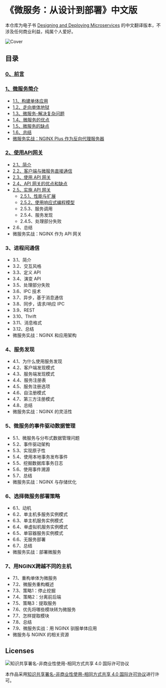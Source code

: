 # 《微服务：从设计到部署》中文版
本仓库为电子书 [Designing and Deploying Microservices](https://www.nginx.com/resources/library/designing-deploying-microservices/) 的中文翻译版本，不涉及任何商业利益，纯属个人爱好。

![Cover](https://github.com/oopsguy/microservices-from-design-to-deployment-chinese/blob/master/resources/cover.png)

## 目录

### [0、前言](https://github.com/oopsguy/microservices-from-design-to-deployment-chinese/blob/master/0-foreword.md)

### [1、微服务简介](https://github.com/oopsguy/microservices-from-design-to-deployment-chinese/blob/master/1-introduction-to-microservices.md#1微服务简介)
- [1.1、构建单体应用](https://github.com/oopsguy/microservices-from-design-to-deployment-chinese/blob/master/1-introduction-to-microservices.md#11构建单体应用)
- [1.2、走向单体地狱](https://github.com/oopsguy/microservices-from-design-to-deployment-chinese/blob/master/1-introduction-to-microservices.md#12走向单体地狱)
- [1.3、微服务-解决复杂问题](https://github.com/oopsguy/microservices-from-design-to-deployment-chinese/blob/master/1-introduction-to-microservices.md#13微服务-解决复杂问题)
- [1.4、微服务的优点](https://github.com/oopsguy/microservices-from-design-to-deployment-chinese/blob/master/1-introduction-to-microservices.md#14微服务的优点)
- [1.5、微服务的缺点](https://github.com/oopsguy/microservices-from-design-to-deployment-chinese/blob/master/1-introduction-to-microservices.md#15微服务的缺点)
- [1.6、总结](https://github.com/oopsguy/microservices-from-design-to-deployment-chinese/blob/master/1-introduction-to-microservices.md#16总结)
- [微服务实战：NGINX Plus 作为反向代理服务器](https://github.com/oopsguy/microservices-from-design-to-deployment-chinese/blob/master/1-introduction-to-microservices.md#微服务实战nginx-plus-作为反向代理服务器)

### [2、使用API网关](https://github.com/oopsguy/microservices-from-design-to-deployment-chinese/blob/master/2-using-an-api-gateway.md)
- [2.1、简介](https://github.com/oopsguy/microservices-from-design-to-deployment-chinese/blob/master/2-using-an-api-gateway.md#21简介)
- [2.2、客户端与微服务直接通信](https://github.com/oopsguy/microservices-from-design-to-deployment-chinese/blob/master/2-using-an-api-gateway.md#22客户端与微服务直接通信)
- [2.3、使用 API 网关](https://github.com/oopsguy/microservices-from-design-to-deployment-chinese/blob/master/2-using-an-api-gateway.md#23使用API网关)
- [2.4、API 网关的优点和缺点](https://github.com/oopsguy/microservices-from-design-to-deployment-chinese/blob/master/2-using-an-api-gateway.md#24API网关的优点和缺点)
- [2.5、实施 API 网关](https://github.com/oopsguy/microservices-from-design-to-deployment-chinese/blob/master/2-using-an-api-gateway.md#25实施API网关)
    - [2.5.1、性能与扩展](https://github.com/oopsguy/microservices-from-design-to-deployment-chinese/blob/master/2-using-an-api-gateway.md#251性能与扩展)
    - [2.5.2、使用响应式编程模型](https://github.com/oopsguy/microservices-from-design-to-deployment-chinese/blob/master/2-using-an-api-gateway.md#252使用响应式编程模型)
    - 2.5.3、服务调用
    - 2.5.4、服务发现
    - 2.4.5、处理部分失败
- 2.6、总结
- 微服务实战：NGINX 作为 API 网关

### 3、进程间通信
- 3.1、简介
- 3.2、交互风格
- 3.3、定义 API
- 3.4、演变 API
- 3.5、处理部分失败
- 3.6、IPC 技术
- 3.7、异步，基于消息通信
- 3.8、同步，请求/响应 IPC
- 3.9、REST
- 3.10、Thrift
- 3.11、消息格式
- 3.12、总结
- 微服务实战：NGINX 和应用架构

### 4、服务发现
- 4.1、为什么使用服务发现
- 4.2、客户端发现模式
- 4.3、服务端发现模式
- 4.4、服务注册表
- 4.5、服务注册选项
- 4.6、自注册模式
- 4.7、第三方注册模式
- 4.8、总结
- 微服务实战：NGINX 的灵活性

### 5、微服务的事件驱动数据管理
- 5.1、微服务与分布式数据管理问题
- 5.2、事件驱动架构
- 5.3、实现原子性
- 5.4、使用本地事务发布事件
- 5.5、挖掘数据库事务日志
- 5.6、使用事件溯源
- 5.7、总结
- 微服务实战：NGINX 与存储优化

### 6、选择微服务部署策略
- 6.1、动机
- 6.2、单主机多服务实例模式
- 6.3、单主机服务实例模式
- 6.4、单虚拟机服务实例模式
- 6.5、单容器服务实例模式
- 6.6、无服务部署
- 6.7、总结
- 微服务实战：部署微服务

### 7、用NGINX跨越不同的主机
- 7.1、重构单体为微服务
- 7.2、微服务重构概述
- 7.3、策略1：停止挖掘
- 7.4、策略2：分离前后端
- 7.5、策略3：提取服务
- 7.6、优先将哪些模块转为微服务
- 7.7、怎样提取模块
- 7.8、总结
- 7.9、微服务实战：用 NGINX 驯服单体应用
- 微服务与 NGINX 的相关资源

## Licenses
![知识共享署名-非商业性使用-相同方式共享 4.0 国际许可协议](https://i.creativecommons.org/l/by-nc-sa/4.0/88x31.png)

本作品采用[知识共享署名-非商业性使用-相同方式共享 4.0 国际许可协议](http://creativecommons.org/licenses/by-nc-sa/4.0/)进行许可。
